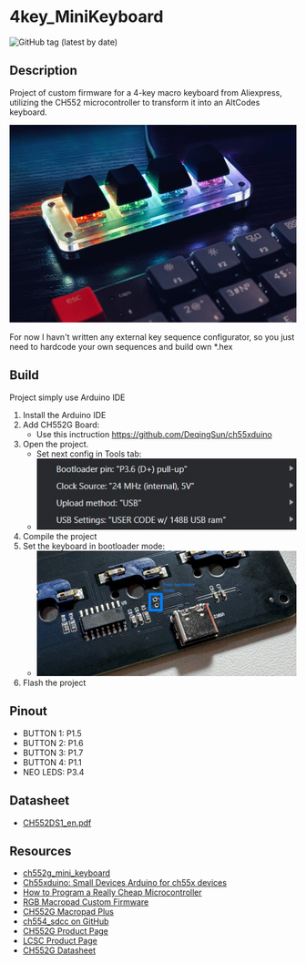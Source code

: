 # 4key_MiniKeyboard

![GitHub tag (latest by date)](https://img.shields.io/github/v/tag/GBenG/4key_MiniKeyboard?label=version)

## Description

Project of custom firmware for a 4-key macro keyboard from Aliexpress, utilizing the CH552 microcontroller to transform it into an AltCodes keyboard. 

![Ali_Keyboard](https://github.com/GBenG/4key_MiniKeyboard/raw/main/img/rd_1.jpg)

For now I havn't written any external key sequence configurator, so you just need to hardcode your own sequences and build own *.hex

## Build

Project simply use Arduino IDE

1. Install the Arduino IDE
2. Add CH552G Board:
   - Use this inctruction https://github.com/DeqingSun/ch55xduino
3. Open the project.
   - Set next config in Tools tab:
   - ![config](https://github.com/GBenG/4key_MiniKeyboard/raw/main/img/rd_2.jpg)
4. Compile the project
5. Set the keyboard in bootloader mode:
   - ![config](https://github.com/GBenG/4key_MiniKeyboard/raw/main/img/rd_3.jpg)
6. Flash the project


## Pinout

- BUTTON 1: P1.5
- BUTTON 2: P1.6
- BUTTON 3: P1.7
- BUTTON 4: P1.1
- NEO LEDS: P3.4


## Datasheet

- [CH552DS1_en.pdf](https://github.com/GBenG/4key_MiniKeyboard/raw/main/Datasheet/CH552DS1_en.pdf)


## Resources

- [ch552g_mini_keyboard](https://github.com/eccherda/ch552g_mini_keyboard/tree/master)
- [Ch55xduino: Small Devices Arduino for ch55x devices](https://github.com/DeqingSun/ch55xduino)
- [How to Program a Really Cheap Microcontroller](https://hackaday.com/2019/02/17/how-to-program-a-really-cheap-microcontroller/#more-345535)
- [RGB Macropad Custom Firmware](https://hackaday.io/project/189914-rgb-macropad-custom-firmware)
- [CH552G Macropad Plus](https://oshwlab.com/wagiminator/ch552g-macropad-plus)
- [ch554_sdcc on GitHub](https://github.com/Blinkinlabs/ch554_sdcc)
- [CH552G Product Page](https://www.esclabs.in/product/ch552g-8-bit-usb-device-microcontroller/)
- [LCSC Product Page](https://www.lcsc.com/product-detail/Microcontroller-Units-MCUs-MPUs-SOCs_WCH-Jiangsu-Qin-Heng-CH552G_C111292.html?utm_source=digipart&utm_medium=cpc&utm_campaign=CH552G)
- [CH552G Datasheet](http://www.wch-ic.com/downloads/file/309.html)